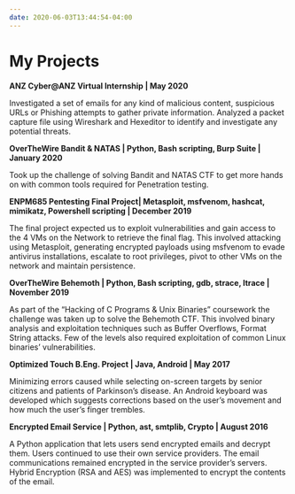 ```yaml
---
date: 2020-06-03T13:44:54-04:00
---
```

# My Projects

**ANZ Cyber@ANZ Virtual Internship | May 2020**

Investigated a set of emails for any kind of malicious content, suspicious URLs or Phishing attempts to gather private information.
Analyzed a packet capture file using Wireshark and Hexeditor to identify and investigate any potential threats.

**OverTheWire Bandit & NATAS | Python, Bash scripting, Burp Suite | January 2020** 

Took up the challenge of solving Bandit and NATAS CTF to get more hands on with common tools required for Penetration testing. 

**ENPM685 Pentesting Final Project| Metasploit, msfvenom, hashcat, mimikatz, Powershell scripting | December 2019**

The final project expected us to exploit vulnerabilities and gain access to the 4 VMs on the Network to retrieve the final flag. This involved attacking using Metasploit, generating encrypted payloads using msfvenom to evade antivirus installations, escalate to root privileges, pivot to other VMs on the network and maintain persistence.

**OverTheWire Behemoth | Python, Bash scripting, gdb, strace, ltrace | November 2019**

As part of the “Hacking of C Programs & Unix Binaries” coursework the challenge was taken up to solve the Behemoth CTF. This involved binary analysis and exploitation techniques such as Buffer Overflows, Format String attacks. Few of the levels also required exploitation of common Linux binaries’ vulnerabilities. 

**Optimized Touch B.Eng. Project | Java, Android | May 2017**

Minimizing errors caused while selecting on-screen targets by senior citizens and patients of Parkinson’s disease. An Android keyboard was developed which suggests corrections based on the user’s movement and how much the user’s finger trembles.

**Encrypted Email Service | Python, ast, smtplib, Crypto | August 2016**

A Python application that lets users send encrypted emails and decrypt them. Users continued to use their own service providers. The email communications remained encrypted in the service provider’s servers. Hybrid Encryption (RSA and AES) was implemented to encrypt the contents of the email.
